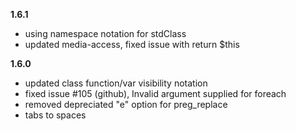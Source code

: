 **1.6.1**
* using namespace notation for stdClass
* updated media-access, fixed issue with return $this

**1.6.0**
* updated class function/var visibility notation
* fixed issue #105 (github), Invalid argument supplied for foreach
* removed depreciated "e" option for preg_replace
* tabs to spaces
